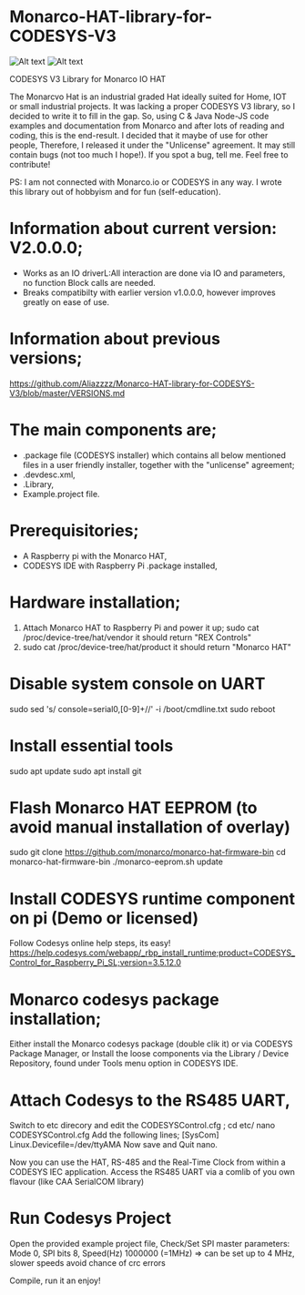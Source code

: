 # Monarco-HAT-library-for-CODESYS-V3
![Alt text](https://tienda.opiron.com/107-home_default/curso-de-codesys.jpg "CODESYS")
![Alt text](http://linuxgizmos.com/files/rex_monarcohat1.jpg "Monarco HAT")


CODESYS V3 Library for Monarco IO HAT

The Monarcvo Hat is an industrial graded Hat ideally suited for Home, IOT or small industrial projects. 
It was lacking a proper CODESYS V3 library, so I decided to write it to fill in the gap.
So, using C & Java Node-JS code examples and documentation from Monarco and after lots of reading and coding, this is the end-result. I decided that it maybe of use for other people, Therefore, I released it under the "Unlicense" agreement. It may still contain bugs (not too much I hope!). If you spot a bug, tell me. Feel free to contribute!

PS: I am not connected with Monarco.io or CODESYS in any way. I wrote this library out of hobbyism and for fun (self-education). 


# Information about current version: V2.0.0.0;
- Works as an IO driverL:All interaction are done via IO and parameters, no function Block calls are needed.
- Breaks compatibilty with earlier version v1.0.0.0, however improves greatly on ease of use.


# Information about previous versions;
https://github.com/Aliazzzz/Monarco-HAT-library-for-CODESYS-V3/blob/master/VERSIONS.md


# The main components are;
- .package file (CODESYS installer) which contains all below mentioned files in a user friendly installer, together with the "unlicense" agreement;
- .devdesc.xml,
- .Library,
- Example.project file.

# Prerequisitories;
- A Raspberry pi with the Monarco HAT,
- CODESYS IDE with Raspberry Pi .package installed,


# Hardware installation;
1) Attach Monarco HAT to Raspberry Pi and power it up; 
sudo cat /proc/device-tree/hat/vendor
it should return "REX Controls" 
2) sudo cat /proc/device-tree/hat/product
it should return "Monarco HAT"

# Disable system console on UART
sudo sed 's/ console=serial0,[0-9]\+//' -i /boot/cmdline.txt
sudo reboot

# Install essential tools
sudo apt update
sudo apt install git

# Flash Monarco HAT EEPROM (to avoid manual installation of overlay)
sudo git clone https://github.com/monarco/monarco-hat-firmware-bin
cd monarco-hat-firmware-bin
./monarco-eeprom.sh update

# Install CODESYS runtime component on pi (Demo or licensed)
Follow Codesys online help steps, its easy!
https://help.codesys.com/webapp/_rbp_install_runtime;product=CODESYS_Control_for_Raspberry_Pi_SL;version=3.5.12.0

# Monarco codesys package installation;
Either install the Monarco codesys package (double clik it) or via CODESYS Package Manager, or 
Install the loose components via the Library / Device Repository, found under Tools menu option in CODESYS IDE.

# Attach Codesys to the RS485 UART, 
Switch to etc direcory and edit the CODESYSControl.cfg ;
cd etc/
nano CODESYSControl.cfg
Add the following lines;
[SysCom] Linux.Devicefile=/dev/ttyAMA
Now save and Quit nano. 

Now you can use the HAT, RS-485 and the Real-Time Clock from within a CODESYS IEC application. 
Access the RS485 UART via a comlib of you own flavour (like CAA SerialCOM library)

# Run Codesys Project
Open the provided example project file,
Check/Set SPI master parameters:
    Mode 0,
    SPI bits 8,
    Speed(Hz) 1000000 (=1MHz) => can be set up to 4 MHz, slower speeds avoid chance of crc errors

Compile, run it an enjoy!
